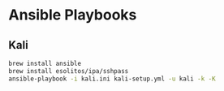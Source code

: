 # Ansible Playbooks

## Kali

```bash
brew install ansible
brew install esolitos/ipa/sshpass
ansible-playbook -i kali.ini kali-setup.yml -u kali -k -K
```